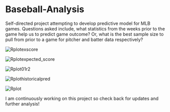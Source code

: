 # Baseball-Analysis
Self-directed project attempting to develop predictive model for MLB games. Questions asked include, what statistics from the weeks prior to the game help us to predict game outcome? Or, what is the best sample size to pull from prior to a game for pitcher and batter data respectively?

![Rplotexscore](https://user-images.githubusercontent.com/108891102/213932899-a1339103-97ec-4635-b7af-a81d39bb05e8.png)

![Rplotexpected_score](https://user-images.githubusercontent.com/108891102/213932931-dfde9280-2dda-40ac-b138-0fb7d4ecac68.png)

![Rplot01r2](https://user-images.githubusercontent.com/108891102/213932941-8b14648a-cc75-4cc3-bc45-641dbc058f1a.png)

![Rplothistoricalpred](https://user-images.githubusercontent.com/108891102/213932946-bc003790-cfd2-41ad-bc4a-8bfdcf2f0a02.png)

![Rplot](https://user-images.githubusercontent.com/108891102/213932953-444e4d2e-bd8d-4be2-8596-90fc2b1d9cf8.png)


I am continuously working on this project so check back for updates and further analysis!
